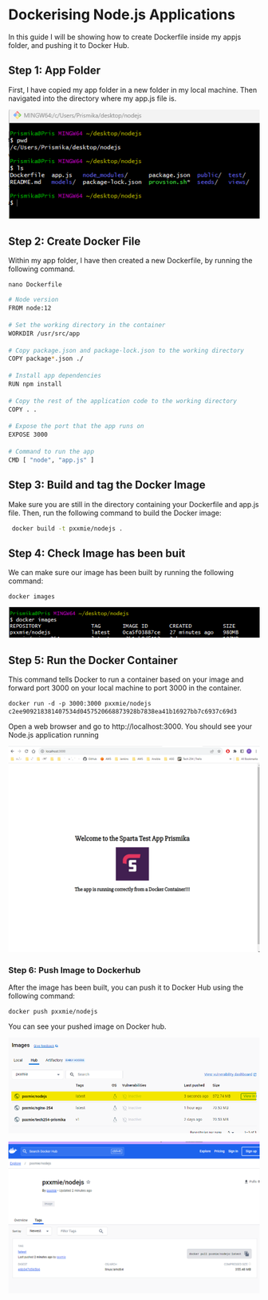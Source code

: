 
# Dockerising Node.js Applications

In this guide I will be showing how to  create Dockerfile inside my appjs folder, and pushing it to Docker Hub.

## Step 1: App Folder

First, I have copied my app folder in a new folder in my local machine. Then navigated into the directory where my app.js file is. 

![Alt text](images/image-1.png)

## Step 2: Create Docker File 

Within my app folder, I have then created a new Dockerfile, by running the following command. 

```
nano Dockerfile
```

```bash
# Node version
FROM node:12

# Set the working directory in the container
WORKDIR /usr/src/app

# Copy package.json and package-lock.json to the working directory
COPY package*.json ./

# Install app dependencies
RUN npm install

# Copy the rest of the application code to the working directory
COPY . .

# Expose the port that the app runs on
EXPOSE 3000

# Command to run the app
CMD [ "node", "app.js" ]

```
## Step 3: Build and tag the Docker Image 

Make sure you are still in the directory containing your Dockerfile and app.js file. Then, run the following command to build the Docker image:

```bash
 docker build -t pxxmie/nodejs .
```

## Step 4: Check Image has been buit

We can make sure our image has been built by running the following command: 

```
docker images
```

![Alt text](images/docker_images.png)

## Step 5: Run the Docker Container

This command tells Docker to run a container based on your image and forward port 3000 on your local machine to port 3000 in the container.

```
docker run -d -p 3000:3000 pxxmie/nodejs
c2ee909218381407534d0457520668873928b7838ea41b16927bb7c6937c69d3
```

Open a web browser and go to http://localhost:3000. You should see your Node.js application running

![Alt text](<images/Screenshot 2023-11-01 152105.png>)

### Step 6: Push Image to Dockerhub

After the image has been built, you can push it to Docker Hub using the following command:

```
docker push pxxmie/nodejs
```

You can see your pushed image on Docker hub.

![Alt text](images/images.png)

![Alt text](images/nodejs_dockerpull.png)